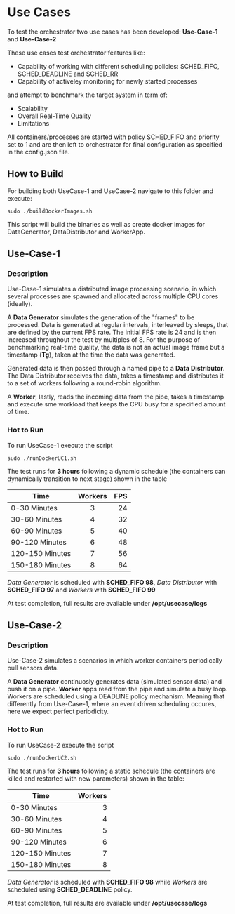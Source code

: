 # Use Cases #

To test the orchestrator two use cases has been developed: **Use-Case-1** and **Use-Case-2**

These use cases test orchestrator features like:
- Capability of working with different scheduling policies: SCHED_FIFO, SCHED_DEADLINE and SCHED_RR
- Capability of activeley monitoring for newly started processes

and attempt to benchmark the target system in term of:
- Scalability
- Overall Real-Time Quality
- Limitations

All containers/processes are started with policy SCHED_FIFO and priority set to 1 and are then left to orchestrator for final configuration as specified in the config.json file.

## How to Build 

For building both UseCase-1 and UseCase-2 navigate to this folder and execute:

```
sudo ./buildDockerImages.sh 
```

This script will build the binaries as well as create docker images for DataGenerator, DataDistributor and WorkerApp.

## Use-Case-1

### Description
Use-Case-1 simulates a distributed image processing scenario, in which several processes are spawned and allocated across multiple CPU cores (ideally).

A **Data Generator** simulates the generation of the "frames" to be processed. Data is generated at regular intervals, interleaved by sleeps, that are defined by the current FPS rate. The initial FPS rate is 24 and is then increased throughout the test by multiples of 8. For the purpose of benchmarking real-time quality, the data is not an actual image frame but a timestamp (**Tg**), taken at the time the data was generated. 

Generated data is then passed through a named pipe to a **Data Distributor**. The Data Distributor receives the data, takes a timestamp and distributes it to a set of workers following a round-robin algorithm.

A **Worker**, lastly, reads the incoming data from the pipe, takes a timestamp and execute sme workload that keeps the CPU busy for a specified amount of time.


### Hot to Run
To run UseCase-1 execute the script 
```
sudo ./runDockerUC1.sh
```
The test runs for **3 hours** following a dynamic schedule (the containers can dynamically transition to next stage) shown in the table

| Time                  | Workers   | FPS   |
| -------------         |:-------------:| -----:|
| 0-30 Minutes          | 3             | 24    |
| 30-60 Minutes         | 4             | 32    |
| 60-90 Minutes         | 5             | 40    |
| 90-120 Minutes        | 6             | 48    |
| 120-150 Minutes       | 7             | 56    |
| 150-180 Minutes       | 8             | 64    |

*Data Generator* is scheduled with **SCHED_FIFO 98**, *Data Distributor* with **SCHED_FIFO 97** and *Workers* with **SCHED_FIFO 99**

At test completion, full results are available under **/opt/usecase/logs**

## Use-Case-2
### Description
Use-Case-2 simulates a scenarios in which worker containers periodically pull sensors data. 

A **Data Generator** continuosly generates data (simulated sensor data) and push it on a pipe. **Worker** apps read from the pipe and simulate a busy loop. Workers are scheduled using a DEADLINE policy mechanism. Meaning that differently from Use-Case-1, where an event driven scheduling occures, here we expect perfect periodicity.

### Hot to Run
To run UseCase-2 execute the script 
```
sudo ./runDockerUC2.sh
```
The test runs for **3 hours** following a static schedule (the containers are killed and restarted with new parameters) shown in the table:

| Time                   | Workers   |
| -------------          | -------------:|
| 0-30 Minutes           | 3    |
| 30-60 Minutes          | 4    |
| 60-90 Minutes          | 5    |
| 90-120 Minutes         | 6    |
| 120-150 Minutes        | 7    |
| 150-180 Minutes        | 8    |

*Data Generator* is scheduled with **SCHED_FIFO 98** while *Workers* are scheduled using **SCHED_DEADLINE** policy.

At test completion, full results are available under **/opt/usecase/logs**
